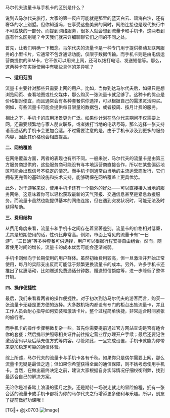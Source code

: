 马尔代夫流量卡与手机卡的区别是什么？

说到去马尔代夫旅行，大家的第一反应可能就是那里的蓝天白云、碧海白沙，还有奢华的水上别墅。但你知道吗，在享受这些美景的同时，网络连接也是现代旅行中不可或缺的一部分。而提到网络服务，很多人就会想到流量卡和手机卡。这两者到底有什么区别呢？今天我们就来详细聊聊它们之间的不同之处。

首先，让我们明确一下概念。马尔代夫的流量卡是一种专门用于提供移动互联网服务的小型卡片，它通常不包含通话功能，仅限于数据传输。而手机卡则是由电信运营商提供的SIM卡，它不仅可以用来上网，还可以拨打电话、发送短信等。那么，这两种卡在实际使用中有哪些具体的差异呢？

**一、适用范围**

流量卡主要针对那些只需要上网的用户。比如，当你到达马尔代夫后，如果只是想浏览网页、查看地图或社交媒体，那么购买一张流量卡就足够了。这种卡的优点是价格相对便宜，而且通常会有各种套餐供你选择，可以根据自己的需求灵活购买。例如，有些流量卡可能会提供每日限量的数据包，或者按周、按月计费的服务。

相比之下，手机卡的应用场景更为广泛。如果你计划在马尔代夫期间不仅需要上网，还需要频繁地与家人朋友联系，或者拨打当地的电话号码，那么选择一张支持语音通话的手机卡会更加合适。不过需要注意的是，由于手机卡涉及到更多的服务内容，因此其价格也会相应提高。

**二、网络覆盖**

在网络覆盖方面，两者的表现也有所不同。一般来说，马尔代夫的流量卡是由第三方服务商提供的，这些服务商可能没有与本地运营商直接合作，所以在某些偏远地区可能会出现信号不稳定的情况。而手机卡则通常由当地的主流运营商发行，它们拥有更完善的基础设施和技术支持，能够确保在网络覆盖上更具优势。

此外，对于游客来说，使用手机卡还有一个额外的好处——可以直接接入当地的服务网络。这意味着你可以轻松获取最新的天气预报、交通信息甚至是紧急救援服务。而流量卡虽然也能提供基本的网络连接，但在遇到突发状况时，可能无法及时获得帮助。

**三、费用结构**

从费用角度来看，流量卡和手机卡之间存在着显著差别。流量卡的价格相对低廉，尤其是短期使用的话，性价比非常高。例如，市面上常见的流量卡有“一日游”、“三日通”等多种套餐可供选择，用户可以根据行程安排自由组合。然而，随着使用时间的增长，流量卡的成本优势可能会逐渐减弱。

手机卡则倾向于长期使用的用户群体。虽然初始费用较高，但一旦激活并开始正常使用，每月的实际支出反而可能低于频繁更换流量卡的成本。另外，许多手机卡还推出了优惠活动，比如赠送免费通话分钟数、赠送短信额度等，进一步降低了整体开销。

**四、操作便捷性**

最后，我们来看看两者的操作便捷性。对于初次到访马尔代夫的游客而言，购买一张流量卡无疑是更方便的选择。大多数机场内都设有专门的柜台出售流量卡，并且工作人员会耐心指导如何安装和激活卡片。整个过程简单快捷，非常适合时间紧张的旅行者。

而手机卡的操作步骤稍微复杂一些。首先你需要提前通过官方网站查询是否有适合你的套餐；然后携带护照等相关证件前往指定营业厅办理开户手续；最后还要记住激活密码以及后续充值方式等内容。尽管如此，一旦完成设置，手机卡就能为你带来更加稳定可靠的通信体验。

综上所述，马尔代夫的流量卡与手机卡各有千秋。如果你只是偶尔需要上网，那么流量卡无疑是最佳之选；但如果你希望获得全面的通信保障，则不妨考虑使用手机卡。当然，在做出最终决定之前，建议大家根据自身实际情况仔细权衡利弊，找到最适合自己的解决方案。

无论你是准备踏上浪漫的蜜月之旅，还是期待一场说走就走的冒险旅程，拥有一张合适的流量卡或手机卡都将为你的马尔代夫之行增添更多便利与乐趣。所以，别忘了提前做好功课哦！

[TG💪+ @jx0703 ![Image](https://github.com/user-attachments/assets/dbca1d08-cadb-493c-b0ec-ad6f7a83f270)]